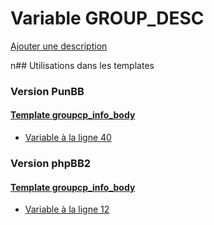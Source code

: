 # Variable GROUP_DESC
[Ajouter une description](https://fa-tvars.appspot.com/GROUP_DESC)

n## Utilisations dans les templates

### Version PunBB

#### [Template groupcp_info_body](punbb/groupcp_info_body.md)
* [Variable à la ligne 40](../punbb/groupcp_info_body.tpl#L40)

### Version phpBB2

#### [Template groupcp_info_body](subsilver/groupcp_info_body.md)
* [Variable à la ligne 12](../subsilver/groupcp_info_body.tpl#L12)